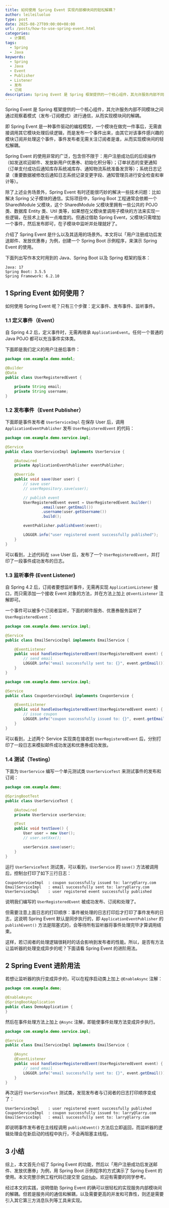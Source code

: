 ```yaml
---
title: 如何使用 Spring Event 实现内部模块间的轻松解耦？
author: leileiluoluo
type: post
date: 2025-08-27T09:00:00+08:00
url: /posts/how-to-use-spring-event.html
categories:
  - 计算机
tags:
  - Spring
  - Java
keywords:
  - Spring
  - Java
  - Event
  - Publisher
  - Listener
  - 发布
  - 订阅
description: Spring Event 是 Spring 框架提供的一个核心组件，其允许服务内部不同模块之间通过观察着模式（发布-订阅模式）进行通信，从而实现模块间的解耦。即 Spring Event 是一种事件驱动的编程模型，一个模块在做完一件事后，无需直接调用其它模块处理后续逻辑，而是发布一个事件出来，由其它对该事件感兴趣的模块订阅并处理这个事件，事件发布者无需关注订阅者是谁，从而实现模块间的轻松解耦。本文将以「用户注册成功后发送邮件、发送优惠券」为例，创建一个 Spring Boot 示例程序，来演示 Spring Event 的使用。
---
```


Spring Event 是 Spring 框架提供的一个核心组件，其允许服务内部不同模块之间通过观察着模式（发布-订阅模式）进行通信，从而实现模块间的解耦。

即 Spring Event 是一种事件驱动的编程模型，一个模块在做完一件事后，无需直接调用其它模块处理后续逻辑，而是发布一个事件出来，由其它对该事件感兴趣的模块订阅并处理这个事件，事件发布者无需关注订阅者是谁，从而实现模块间的轻松解耦。

<!--more-->

Spring Event 的使用非常的广泛，包含但不限于：用户注册成功后的后续操作（如发送欢迎邮件、发放新用户优惠券、初始化积分等）；订单状态的变更通知（订单支付成功后通知库存系统减库存、通知物流系统准备发货等）；系统日志记录（重要数据被修改后通知日志系统记录变更字段、通知管理员进行安全检查和审计等）。

除了上述业务场景外，Spring Event 有时还能很巧妙的解决一些技术问题：比如解决 Spring 父子模块的通信。实际项目中，Spring Boot 工程通常会依赖一个 SharedModule 父模块，这个 SharedModule 父模块里拥有一些公共的 POJO 类、数据库 Entity 类、Util 类等，如果想在父模块里调用子模块的方法来实现一些逻辑，在技术上是有一点难度的。但通过借助 Spring Event，父模块只需增加一个事件，然后发布即可，在子模块中监听并处理就好了。

介绍了 Spring Event 是什么以及其适用的场景外。本文将以「用户注册成功后发送邮件、发放优惠券」为例，创建一个 Spring Boot 示例程序，来演示 Spring Event 的使用。

下面列出写作本文时用到的 Java、Spring Boot 以及 Spring 框架的版本：

```text
Java: 17
Spring Boot: 3.5.5
Spring Framework: 6.2.10
```

## 1 Spring Event 如何使用？

如何使用 Spring Event 呢？只有三个步骤：定义事件、发布事件、监听事件。

### 1.1 定义事件（Event）

自 Spring 4.2 后，定义事件时，无需再继承 `ApplicationEvent`。任何一个普通的 Java POJO 都可以充当事件实体类。

下面即是我们定义的用户注册后事件：

```java
package com.example.demo.model;

@Builder
@Data
public class UserRegisteredEvent {

    private String email;
    private String username;
}
```

### 1.2 发布事件（Event Publisher）

下面即是事件发布者 `UserServiceImpl` 在保存 User 后，调用 `ApplicationEventPublisher` 发布 `UserRegisteredEvent` 的代码：

```java
package com.example.demo.service.impl;

@Service
public class UserServiceImpl implements UserService {

    @Autowired
    private ApplicationEventPublisher eventPublisher;

    @Override
    public void save(User user) {
        // save user
        // userRepository.save(user);

        // publish event
        UserRegisteredEvent event = UserRegisteredEvent.builder()
                .email(user.getEmail())
                .username(user.getUsername())
                .build();

        eventPublisher.publishEvent(event);

        LOGGER.info("user registered event successfully published");
    }
}
```

可以看到，上述代码在 `save` User 后，发布了一个 `UserRegisteredEvent`，并打印了一段事件成功发布的日志。

### 1.3 监听事件 (Event Listener)

自 Spring 4.2 后，订阅者要想监听事件，无需再实现 `ApplicationListener` 接口，而只需添加一个接收 Event 对象的方法，并在方法上加上 `@EventListener` 注解即可。

一个事件可以被多个订阅者监听，下面的邮件服务、优惠券服务监听了 `UserRegisteredEvent`：

```java
package com.example.demo.service.impl;

@Service
public class EmailServiceImpl implements EmailService {

    @EventListener
    public void handleUserRegisteredEvent(UserRegisteredEvent event) {
        // send email
        LOGGER.info("email successfully sent to: {}", event.getEmail());
    }
}
```

```java
package com.example.demo.service.impl;

@Service
public class CouponServiceImpl implements CouponService {

    @EventListener
    public void handleUserRegisteredEvent(UserRegisteredEvent event) {
        // issue coupon
        LOGGER.info("coupon successfully issued to: {}", event.getEmail());
    }
}
```

可以看到，上述两个 Service 实现类在接收到 `UserRegisteredEvent` 后，分别打印了一段日志来模拟邮件成功发送和优惠券成功发放。

### 1.4 测试（Testing）

下面为 `UserService` 编写一个单元测试类 `UserServiceTest` 来测试事件的发布和订阅：

```java
package com.example.demo;

@SpringBootTest
public class UserServiceTest {

    @Autowired
    private UserService userService;

    @Test
    public void testSave() {
        User user = new User();
        // user.setXxx();

        userService.save(user);
    }
}
```

运行 `UserServiceTest` 测试类，可以看到，`UserService` 的 `save()` 方法被调用后，控制台打印了如下三行日志：

```text
CouponServiceImpl  : coupon successfully issued to: larry@larry.com
EmailServiceImpl   : email successfully sent to: larry@larry.com
UserServiceImpl    : user registered event successfully published
```

说明我们编写的 `UserRegisteredEvent` 被成功发布、订阅和处理了。

但需要注意上面日志的打印顺序：事件被处理的日志打印后才打印了事件发布的日志，这说明 Spring Event 默认是同步执行的，即 `ApplicationEventPublisher` 的 `publishEvent()` 方法是阻塞式的，会等待所有监听器将事件处理完毕才算调用结束。

这样，若订阅者的处理逻辑很耗时的话会影响到发布者的性能。所以，是否有方法让监听器的处理变成异步的呢？下面请看 Spring Event 的进阶用法。

## 2 Spring Event 进阶用法

若想让监听器的执行变成异步的，可以在程序启动类上加上 `@EnableAsync` 注解：

```java
package com.example.demo;

@EnableAsync
@SpringBootApplication
public class DemoApplication {
}
```

然后在事件处理方法上加上 `@Async` 注解，即能使事件处理方法变成异步执行。

```java
package com.example.demo.service.impl;

@Service
public class EmailServiceImpl implements EmailService {

    @Async
    @EventListener
    public void handleUserRegisteredEvent(UserRegisteredEvent event) {
        // send email
        LOGGER.info("email successfully sent to: {}", event.getEmail());
    }
}
```

再次运行 `UserServiceTest` 测试类，发现发布者与订阅者的日志打印顺序变成了：

```text
UserServiceImpl    : user registered event successfully published
CouponServiceImpl  : coupon successfully issued to: larry@larry.com
EmailServiceImpl   : email successfully sent to: larry@larry.com
```

即说明事件发布者在主线程调用 `publishEvent()` 方法后立即返回，而监听器的逻辑处理会在新启动的线程中执行，不会再阻塞主线程。

## 3 小结

综上，本文首先介绍了 Spring Event 的功能，然后以「用户注册成功后发送邮件、发放优惠券」为例，用 Spring Boot 示例程序的方式演示了 Spring Event 的使用。本文完整示例工程代码已提交至 [GitHub](https://github.com/leileiluoluo/java-exercises/tree/main/spring-event-demo)，欢迎有需要的同学参考。

经过本文的实践，说明借助 Spring Event 的确可以很轻松的实现服务内部模块间的解耦。但若是服务间的通信和解耦，以及需要更高的并发和可靠性，则还是需要引入其它第三方消息队列等工具来实现。
